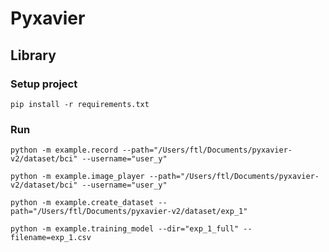 # Pyxavier

## Library

### Setup project

    pip install -r requirements.txt

### Run

    python -m example.record --path="/Users/ftl/Documents/pyxavier-v2/dataset/bci" --username="user_y"

    python -m example.image_player --path="/Users/ftl/Documents/pyxavier-v2/dataset/bci" --username="user_y"

    python -m example.create_dataset --path="/Users/ftl/Documents/pyxavier-v2/dataset/exp_1" 

    python -m example.training_model --dir="exp_1_full" --filename=exp_1.csv
